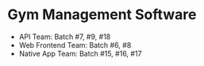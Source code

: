 # Gym Management Software
- API Team: Batch #7, #9, #18
- Web Frontend Team: Batch #6, #8
- Native App Team: Batch #15, #16, #17